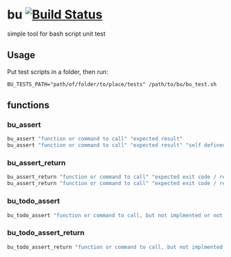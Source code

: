 # bu [![Build Status](https://travis-ci.org/PeterDaveHello/bu.svg)](https://travis-ci.org/PeterDaveHello/bu)
simple tool for bash script unit test

## Usage

Put test scripts in a folder, then run:
```
BU_TESTS_PATH="path/of/folder/to/place/tests" /path/to/bu/bu_test.sh
```

## functions

### bu_assert

```sh
bu_assert "function or command to call" "expected result"
bu_assert "function or command to call" "expected result" "self defined error message"
```

### bu_assert_return

```sh
bu_assert_return "function or command to call" "expected exit code / return code"
bu_assert_return "function or command to call" "expected exit code / return code" "self defined error message"
```

### bu_todo_assert

```sh
bu_todo_assert "function or command to call, but not implmented or not finished yet" "expected result"
```

### bu_todo_assert_return

```sh
bu_todo_assert_return "function or command to call, but not implmented or not finished yet" "expected exit code / return code"
```
